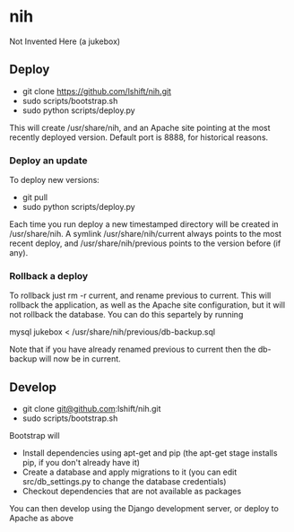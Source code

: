 # nih

Not Invented Here (a jukebox)

## Deploy

* git clone https://github.com/lshift/nih.git
* sudo scripts/bootstrap.sh
* sudo python scripts/deploy.py

This will create /usr/share/nih, and an Apache site pointing at the most recently deployed version. Default port is 8888, for historical reasons.

### Deploy an update

To deploy new versions:
* git pull
* sudo python scripts/deploy.py

Each time you run deploy a new timestamped directory will be created in /usr/share/nih. A symlink /usr/share/nih/current always points to the most recent deploy, and /usr/share/nih/previous points to the version before (if any).

### Rollback a deploy

To rollback just rm -r current, and rename previous to current. This will rollback the application, as well as the Apache site configuration, but it will not rollback the database. You can do this separtely by running

mysql jukebox < /usr/share/nih/previous/db-backup.sql

Note that if you have already renamed previous to current then the db-backup will now be in current.

## Develop
* git clone git@github.com:lshift/nih.git
* sudo scripts/bootstrap.sh

Bootstrap will
* Install dependencies using apt-get and pip (the apt-get stage installs pip, if you don't already have it)
* Create a database and apply migrations to it (you can edit src/db_settings.py to change the database credentials)
* Checkout dependencies that are not available as packages

You can then develop using the Django development server, or deploy to Apache as above
